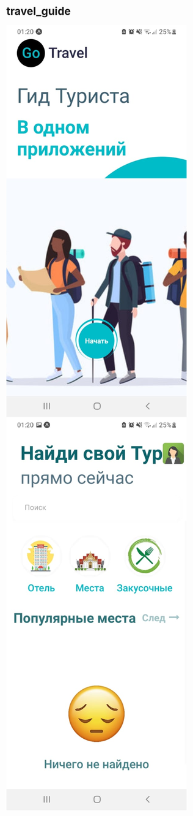 # travel_guide

<img src="WhatsApp Image 2023-04-23 at 01.34.50.jpeg" alt="">

<div>
<img src="WhatsApp Image 2023-04-23 at 01.34.51.jpeg" alt="">
</div>
